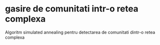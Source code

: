 # gasire de comunitati intr-o retea complexa
Algoritm simulated annealing pentru detectarea de comunitati dintr-o retea complexa
